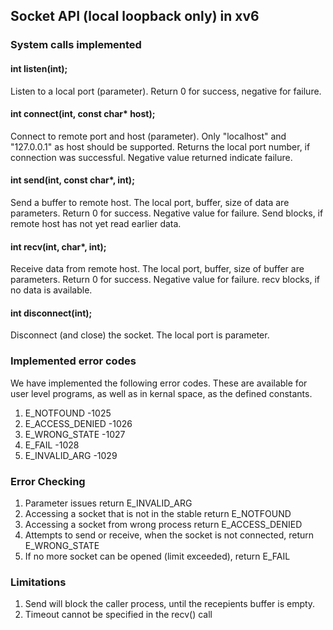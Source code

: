 ## Socket API (local loopback only) in xv6

### System calls implemented

#### int listen(int);
Listen to a local port (parameter). Return 0 for success, negative for failure.

#### int connect(int, const char* host);
Connect to remote port and host (parameter). Only "localhost" and "127.0.0.1" as host should be supported. Returns the local port number, if connection was successful. Negative value returned indicate failure.

#### int send(int, const char*, int);
Send a buffer to remote host. The local port, buffer, size of data are parameters. Return 0 for success. Negative value for failure. Send blocks, if remote host has not yet read earlier data.

#### int recv(int, char*, int);
Receive data from remote host. The local port, buffer, size of buffer are parameters. Return 0 for success. Negative value for failure. recv blocks, if no data is available.

#### int disconnect(int);
Disconnect (and close) the socket. The local port is parameter. 

### Implemented error codes
We have implemented the following error codes. These are available for user level programs, as well as in kernal space, as the defined constants.
1. E_NOTFOUND -1025
2. E_ACCESS_DENIED -1026
3. E_WRONG_STATE -1027
4. E_FAIL -1028
5. E_INVALID_ARG -1029

### Error Checking
1. Parameter issues return E_INVALID_ARG
2. Accessing a socket that is not in the stable return E_NOTFOUND
3. Accessing a socket from wrong process return E_ACCESS_DENIED
4. Attempts to send or receive, when the socket is not connected, return E_WRONG_STATE
5. If no more socket can be opened (limit exceeded), return E_FAIL

### Limitations
1. Send will block the caller process, until the recepients buffer is empty.
2. Timeout cannot be specified in the recv() call

